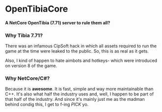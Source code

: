 # OpenTibiaCore
#### A NetCore OpenTibia (7.71) server to rule them all?

### Why Tibia 7.71?
There was an infamous CipSoft hack in which all assets required to run the game at the time were leaked to the public. So, this is as real as it gets. 

Also, I kind of happen to hate aimbots and hotkeys- which were introduced on version 8 of the game.

### Why NetCore/C#?
Because it is **awesome**. It is fast, simple and way more maintainable than C++. It's also what half the industry uses and, well, I happen to be part of that half of the industry. And since it's mainly just me as the madman behind condig this, I get to f-ing *PICK* yo.



